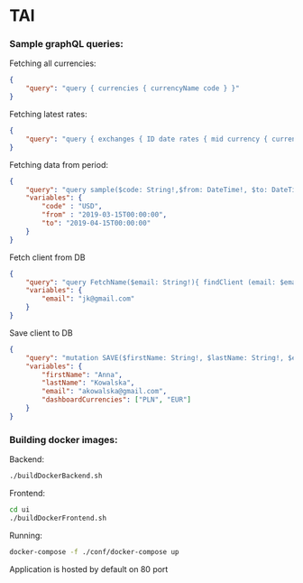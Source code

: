 # TAI
### Sample graphQL queries:
Fetching all currencies:
```json
{
	"query": "query { currencies { currencyName code } }"
}
```

Fetching latest rates: 
```json
{
	"query": "query { exchanges { ID date rates { mid currency { currencyName code }} } }"
}
```
Fetching data from period:
```json
{
	"query": "query sample($code: String!,$from: DateTime!, $to: DateTime!){ currencyFromPeriod(code: $code, from: $from, to: $to) { currencyPeriod { from to currency { currencyName code } } rates { date bid } } }",
	"variables": {
		"code" : "USD",
		"from" : "2019-03-15T00:00:00", 
		"to": "2019-04-15T00:00:00"
	}
}
```

Fetch client from DB 
```json
{
	"query": "query FetchName($email: String!){ findClient (email: $email){ dashboardCurrencies }}",
	"variables": {
		"email": "jk@gmail.com"
	}
}
```

Save client to DB
```json
{
	"query": "mutation SAVE($firstName: String!, $lastName: String!, $email: String!, $dashboardCurrencies: [String!]!){ saveUser (firstName: $firstName, lastName: $lastName, email: $email, dashboardCurrencies: $dashboardCurrencies)}",
	"variables": {
		"firstName": "Anna",
		"lastName": "Kowalska",
		"email": "akowalska@gmail.com",
		"dashboardCurrencies": ["PLN", "EUR"]
	}
}
```

### Building docker images:
Backend:
```bash
./buildDockerBackend.sh 
```

Frontend:
```bash
cd ui
./buildDockerFrontend.sh
```

Running:
```bash
docker-compose -f ./conf/docker-compose up
```

Application is hosted by default on 80 port

